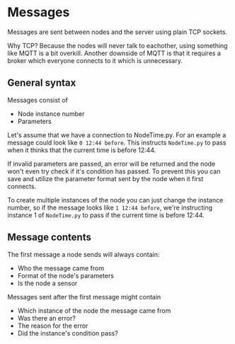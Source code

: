 # Messages

Messages are sent between nodes and the server using plain TCP sockets.

Why TCP? Because the nodes will never talk to eachother, using something like MQTT is a bit overkill.
Another downside of MQTT is that it requires a broker which everyone connects to it which is unnecessary.

## General syntax
Messages consist of
* Node instance number
* Parameters

Let's assume that we have a connection to NodeTime.py.
For an example a message could look like `0 12:44 before`. This instructs `NodeTime.py` to pass when it thinks that the current time is before 12:44.

If invalid parameters are passed, an error will be returned and the node won't even try check if it's condition has passed.
To prevent this you can save and utilize the parameter format sent by the node when it first connects.

To create multiple instances of the node you can just change the instance number, so if the message looks like `1 12:44 before`,
we're instructing instance 1 of `NodeTime.py` to pass if the current time is before 12:44.

## Message contents

The first message a node sends will always contain:
* Who the message came from
* Format of the node's parameters
* Is the node a sensor

Messages sent after the first message might contain
* Which instance of the node the message came from
* Was there an error?
* The reason for the error
* Did the instance's condition pass?
